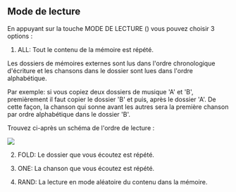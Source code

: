 ## Mode de lecture 

En appuyant sur la touche MODE DE LECTURE () vous pouvez choisir 3 options :

1) ALL: Tout le contenu de la mémoire est répété.

Les dossiers de mémoires externes sont lus dans l'ordre chronologique d'écriture et les chansons dans le dossier sont lues dans l'ordre alphabétique.

Par exemple: si vous copiez deux dossiers de musique 'A' et 'B', premièrement il faut copier le dossier 'B' et puis, après le dossier 'A'. De cette façon, la chanson qui sonne avant les autres sera la première chanson par ordre alphabétique dans le dossier 'B'.

Trouvez ci-après un schéma de l'ordre de lecture :


![](http://static.energysistem.com/images/manuals/42260/5492cea8f11f3.jpg)

2) FOLD: Le dossier que vous écoutez est répété.

3) ONE: La chanson que vous écoutez est répété.

4) RAND: La lecture en mode aléatoire du contenu dans la mémoire.
